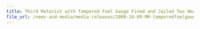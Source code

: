 ```yaml
---
title: Third Motorist with Tampered Fuel Gauge Fined and Jailed Two Weeks
file_url: /news-and-media/media-releases/2008-10-09-MR-tamperedfuelgauge.pdf
---
```

